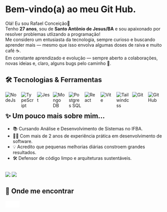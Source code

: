 # Bem-vindo(a) ao meu Git Hub.
  Olá! Eu sou Rafael Conceição👋  
  Tenho **27 anos**, sou de **Santo Antônio de Jesus/BA** e sou apaixonado por resolver problemas utlizando a programação!
  <br/>
  Me considero um entusiasta da tecnologia, sempre curioso e buscando aprender mais — mesmo que isso envolva algumas doses de raiva e muito café ☕.
  <br/>
  Em constante aprendizado e evolução — sempre aberto a colaborações, novas ideias e, claro, alguns bugs pelo caminho 🐛.

  ## 🛠️ Tecnologias & Ferramentas
  <div>
    <img width="40px" loading="lazy" src="https://cdn.jsdelivr.net/gh/devicons/devicon@latest/icons/nodejs/nodejs-original-wordmark.svg" style="padding-right: 10px;" align="left" title = "NodeJs"/>
    <img width="40px" loading="lazy" src="https://cdn.jsdelivr.net/gh/devicons/devicon@latest/icons/typescript/typescript-original.svg" style="padding-right: 10px;" align="left" title = "TypeScript"/>
    <img width="40px" loading="lazy" src="https://cdn.jsdelivr.net/gh/devicons/devicon@latest/icons/jest/jest-plain.svg" style="padding-right: 10px;" align="left" title = "Jest"/>
        <img width="40px" loading="lazy" src="https://cdn.jsdelivr.net/gh/devicons/devicon@latest/icons/mongodb/mongodb-original.svg" style="padding-right: 10px;" align="left" title = "Mongo DB"/>
        <img width="40px" loading="lazy" src="https://cdn.jsdelivr.net/gh/devicons/devicon@latest/icons/postgresql/postgresql-original.svg" style="padding-right: 10px;" align="left" title = "Postgres SQL"/>
        <img width="40px" loading="lazy" src="https://cdn.jsdelivr.net/gh/devicons/devicon@latest/icons/react/react-original.svg" style="padding-right: 10px;" align="left" title ="React"/>
    <img width="40px" loading="lazy" src="https://cdn.jsdelivr.net/gh/devicons/devicon@latest/icons/vitejs/vitejs-original.svg" style="padding-right: 10px;" align="left" title ="Vite"/>
    <img width="40px" loading="lazy" src="https://cdn.jsdelivr.net/gh/devicons/devicon@latest/icons/tailwindcss/tailwindcss-original.svg" style="padding-right: 10px;" align="left" title ="Tailwindcss"/>
        <img width="40px" loading="lazy" src="https://cdn.jsdelivr.net/gh/devicons/devicon@latest/icons/git/git-original.svg" style="padding-right: 10px;" align="left" title ="Git"/>
            <img width="40px" loading="lazy" src="https://cdn.jsdelivr.net/gh/devicons/devicon@latest/icons/github/github-original.svg" style="padding-right: 10px;" align="left" title ="GitHub"/>
    <br/>
    <br/>
  </div>

## ✨ Um pouco mais sobre mim...

- 📚 Cursando Análise e Desenvolvimento de Sistemas no IFBA.
- 👨‍💻 Com mais de 2 anos de experiência prática em desenvolvimento de software.
- 💡 Acredito que pequenas melhorias diárias constroem grandes resultados.
- 🛠️ Defensor de código limpo e arquiteturas sustentáveis.

##

<p>
  <img height="180em" src="https://github-readme-stats-eight-theta.vercel.app/api?username=Rafasantt&show_icons=true&theme=algolia&include_all_commits=true&count_private=true"/>
  <img height="180em" src="https://github-readme-stats-eight-theta.vercel.app/api/top-langs/?username=Rafasantt&layout=compact&langs_count=8&theme=algolia"/>
</p>


## 🔗 Onde me encontrar
<a href="https://www.instagram.com/rafaell.santt" target="_blank"><img align="left" alt="Instagram" width="22px" src="https://github.com/Aakarsh-B/trying-repos/blob/master/insta.svg" />
<a href="https://www.linkedin.com/in/rafael-concei%C3%A7%C3%A3o-0416861b1/" target="_blank"><img align="left" alt="LinkedIn" width="22px" src="https://github.com/Aakarsh-B/trying-repos/blob/master/linkedin.svg" />
  
